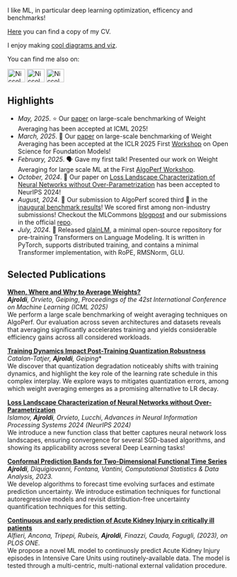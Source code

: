 
<!---
<img src="https://github.com/Niccolo-Ajroldi/Functional-Autoregressive-Process-2D/blob/main/Yt.gif" width="500" />
-->

I like ML, in particular deep learning optimization, efficency and benchmarks!

[Here](https://github.com/Niccolo-Ajroldi/Niccolo-Ajroldi/blob/main/Niccolo_Ajroldi_CV.pdf) you can find a copy of my CV.

I enjoy making [cool diagrams and viz](https://github.com/Niccolo-Ajroldi/cool_diagrams/blob/main/TrilinearAttention.drawio.png).

You can find me also on:
<p align="left">
<a href="https://twitter.com/n_ajroldi" target="blank"><img align="center" src="https://raw.githubusercontent.com/rahuldkjain/github-profile-readme-generator/master/src/images/icons/Social/twitter.svg" alt="Niccolo-Ajroldi" height="30" width="40" /></a>
<a href="https://www.linkedin.com/in/niccol%C3%B2-ajroldi-67653b196/" target="blank"><img align="center" src="https://raw.githubusercontent.com/rahuldkjain/github-profile-readme-generator/master/src/images/icons/Social/linked-in-alt.svg" alt="Niccolo-Ajroldi" height="30" width="40" /></a>
<a href="https://www.strava.com/athletes/58042546" target="blank"><img align="center" src="https://cdn.worldvectorlogo.com/logos/strava-2.svg" alt="Niccolo-Ajroldi" height="30" width="40" /></a>

<!---
<a href="https://stackoverflow.com/users/12200819/niccol%c3%b2-ajroldi" target="blank"><img align="center" src="https://upload.wikimedia.org/wikipedia/commons/e/ef/Stack_Overflow_icon.svg" alt="Niccolo-Ajroldi" height="30" width="40" /></a>
<a href="https://math.stackexchange.com/users/713731/niccol%c3%b2-ajroldi" target="blank"><img align="center" src="https://cdn.sstatic.net/Sites/math/Img/apple-touch-icon.png?v=0ae50baa40ed" alt="Niccolo-Ajroldi" height="30" width="40" /></a>
-->

## Highlights
- *May, 2025*. ⭐️ Our [paper](https://openreview.net/forum?id=JN8O01IZYR) on large-scale benchmarking of Weight Averaging has been accepted at ICML 2025!
- *March, 2025*. 📄 Our [paper](https://openreview.net/forum?id=JN8O01IZYR) on large-scale benchmarking of Weight Averaging has been accepted at the ICLR 2025 First [Workshop](https://open-foundation-model.github.io/) on Open Science for Foundation Models!
- *February, 2025*. 🗣️ Gave my first talk! Presented our work on Weight Averaging for large scale ML at the First [AlgoPerf Workshop](https://algoperf-workshop.github.io/).
- *October, 2024*. 📄 Our paper on [Loss Landscape Characterization of Neural Networks without Over-Parametrization](https://arxiv.org/abs/2410.12455) has been accepted to NeurIPS 2024!
- *August, 2024*. :tada: Our submission to AlgoPerf scored third :3rd_place_medal: in the [inaugural benchmark results](https://mlcommons.org/2024/08/mlc-algoperf-benchmark-competition/)! We scored first among non-industry submissions! Checkout the MLCommons [blogpost](https://mlcommons.org/benchmarks/algorithms/) and our submissions in the official [repo](https://github.com/mlcommons/algorithms_results_v0.5/tree/main/AlgoPerf_Team_25).
- *July, 2024*. :open_file_folder: Released [plainLM](https://github.com/Niccolo-Ajroldi/plainLM), a minimal open-source repository for pre-training Transformers on Language Modeling. It is written in PyTorch, supports distributed training, and contains a minimal Transformer implementation, with RoPE, RMSNorm, GLU.

## Selected Publications
[**When, Where and Why to Average Weights?**](https://icml.cc/virtual/2025/poster/45698) <br />
***Ajroldi**, Orvieto, Geiping*, *Proceedings of the 42st International Conference on Machine Learning (ICML 2025)* <br /> 
We perform a large scale benchmarking of weight averaging techniques on AlgoPerf. 
Our evaluation across seven architectures and datasets reveals that averaging significantly accelerates training and yields considerable efficiency gains across all considered workloads.

[**Training Dynamics Impact Post-Training Quantization Robustness**](https://arxiv.org/abs/2510.06213) <br />
*Catalan-Tatjer, **Ajroldi**, Geiping** <br /> 
We discover that quantization degradation noticeably shifts with training dynamics, and highlight the key role of the learning rate schedule in this complex interplay. We explore ways to mitigates quantization errors, among which weight averaging emerges as a promising alternative to LR decay.

[**Loss Landscape Characterization of Neural Networks without Over-Parametrization**](https://neurips.cc/virtual/2024/poster/94103) <br />
*Islamov, **Ajroldi**, Orvieto, Lucchi*, *Advances in Neural Information Processing Systems 2024 (NeurIPS 2024)* <br /> 
We introduce a new function class that better captures neural network loss landscapes, ensuring convergence for several SGD-based algorithms, and showing its applicability across several Deep Learning tasks!

[**Conformal Prediction Bands for Two-Dimensional Functional Time Series**](https://www.sciencedirect.com/science/article/pii/S0167947323001329?utm_campaign=STMJ_AUTH_SERV_PUBLISHED&utm_medium=email&utm_acid=263311102&SIS_ID=&dgcid=STMJ_AUTH_SERV_PUBLISHED&CMX_ID=&utm_in=DM391842&utm_source=AC_) <br /> 
***Ajroldi**, Diquigiovanni, Fontana, Vantini, *Computational Statistics & Data Analysis*, 2023.* <br /> 
We develop algorithms to forecast time evolving surfaces and estimate prediction uncertainty. We introduce estimation techniques for functional autoregressive models and revisit distribution-free uncertainty quantification techniques for this setting.

[**Continuous and early prediction of Acute Kidney Injury in critically ill patients**](https://journals.plos.org/plosone/article?id=10.1371/journal.pone.0287398) <br /> 
*Alfieri, Ancona, Tripepi, Rubeis, **Ajroldi**, Finazzi, Cauda, Fagugli, (2023), on PLOS ONE.* <br /> 
We propose a novel ML model to continuosly predict Acute Kidney Injury episodes in Intensive Care Units using routinely-available data. The model is tested through a multi-centric, multi-national external validation procedure.
